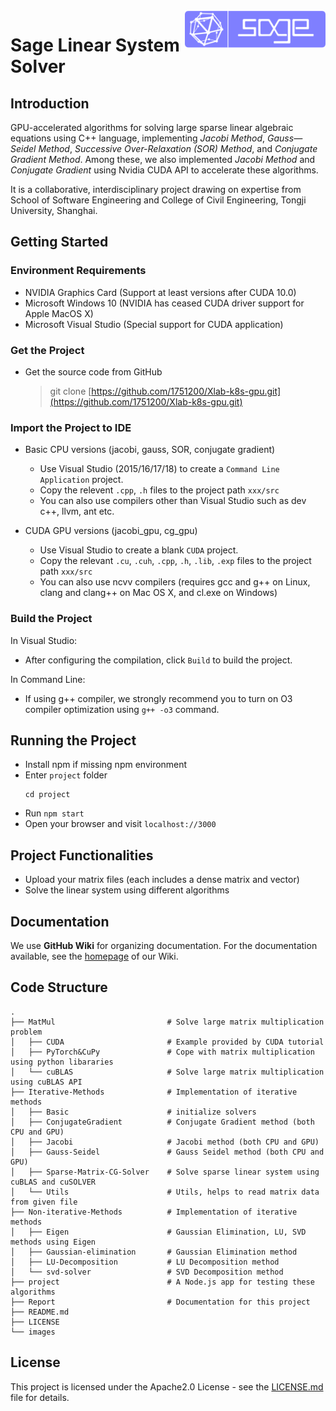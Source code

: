 <img align="right" height="60" src="https://raw.githubusercontent.com/1751200/Xlab-k8s-gpu/master/images/Sage_logo_new.png"/>

# Sage Linear System Solver

## Introduction

GPU-accelerated algorithms for solving large sparse linear algebraic equations using C++ language, implementing *Jacobi Method*, *Gauss—Seidel Method*, *Successive Over-Relaxation (SOR) Method*, and *Conjugate Gradient Method*. Among these, we also implemented *Jacobi Method* and *Conjugate Gradient* using Nvidia CUDA API to accelerate these algorithms.

It is a collaborative, interdisciplinary project drawing on expertise from School of Software Engineering and College of Civil Engineering, Tongji University, Shanghai.

## Getting Started

### Environment Requirements

- NVIDIA Graphics Card (Support at least versions after CUDA 10.0)
- Microsoft Windows 10 (NVIDIA has ceased CUDA driver support for Apple MacOS X)
- Microsoft Visual Studio (Special support for CUDA application)

### Get the Project

- Get the source code from GitHub

    > git clone [https://github.com/1751200/Xlab-k8s-gpu.git](https://github.com/1751200/Xlab-k8s-gpu.git)

### Import the Project to IDE

- Basic CPU versions (jacobi, gauss, SOR, conjugate gradient)
    - Use Visual Studio (2015/16/17/18) to create a `Command Line Application` project.
    - Copy the relevent `.cpp`, `.h` files to the project path `xxx/src`
    - You can also use compilers other than Visual Studio such as dev c++, llvm, ant etc.
    
- CUDA GPU versions (jacobi_gpu, cg_gpu)
    - Use Visual Studio to create a blank `CUDA` project.
    - Copy the relevant `.cu`, `.cuh`, `.cpp`, `.h`, `.lib`, `.exp` files to the project path `xxx/src`
    - You can also use ncvv compilers (requires gcc and g++ on Linux, clang and clang++ on Mac OS X, and cl.exe on Windows)

### Build the Project

In Visual Studio:
- After configuring the compilation, click `Build` to build the project.

In Command Line:
- If using g++ compiler, we strongly recommend you to turn on O3 compiler optimization using `g++ -o3` command.

## Running the Project

- Install npm if missing npm environment
- Enter `project` folder
    ```
    cd project
    ```
- Run `npm start`
- Open your browser and visit `localhost://3000`

## Project Functionalities

- Upload your matrix files (each includes a dense matrix and vector)
- Solve the linear system using different algorithms

## Documentation

We use **GitHub Wiki** for organizing documentation. For the documentation available, see the [homepage](https://github.com/1751200/Xlab-k8s-gpu/wiki) of our Wiki.

## Code Structure

```
.
├── MatMul                         # Solve large matrix multiplication problem
│   ├── CUDA                       # Example provided by CUDA tutorial
│   ├── PyTorch&CuPy               # Cope with matrix multiplication using python libararies
│   └── cuBLAS                     # Solve large matrix multiplication using cuBLAS API
├── Iterative-Methods              # Implementation of iterative methods
│   ├── Basic                      # initialize solvers
│   ├── ConjugateGradient          # Conjugate Gradient method (both CPU and GPU)
│   ├── Jacobi                     # Jacobi method (both CPU and GPU)
│   ├── Gauss-Seidel               # Gauss Seidel method (both CPU and GPU)
│   ├── Sparse-Matrix-CG-Solver    # Solve sparse linear system using cuBLAS and cuSOLVER
│   └── Utils                      # Utils, helps to read matrix data from given file
├── Non-iterative-Methods          # Implementation of iterative methods
│   ├── Eigen                      # Gaussian Elimination, LU, SVD methods using Eigen
│   ├── Gaussian-elimination       # Gaussian Elimination method
│   ├── LU-Decomposition           # LU Decomposition method
│   └── svd-solver                 # SVD Decomposition method
├── project                        # A Node.js app for testing these algorithms
├── Report                         # Documentation for this project
├── README.md
├── LICENSE
└── images
```

## License

This project is licensed under the Apache2.0 License - see the [LICENSE.md](https://github.com/1751200/Xlab-k8s-gpu/blob/master/LICENSE) file for details.

